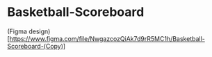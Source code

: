 # Basketball-Scoreboard
(Figma design)[https://www.figma.com/file/NwgazcozQiAk7d9rR5MC1h/Basketball-Scoreboard-(Copy)]
